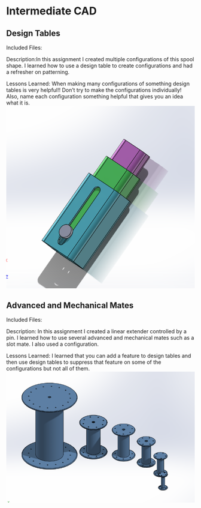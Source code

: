 # Intermediate CAD

## Design Tables

Included Files: 

Description:In this assignment I created multiple configurations of this spool shape. I learned how to use a design table to create configurations and had a refresher on patterning.

Lessons Learned: When making many configurations of something design tables is very helpful!! Don’t try to make the configurations individually! Also, name each configuration something helpful that gives you an idea what it is. 
![alt text](https://github.com/jbrown56/Intermediate_CAD/blob/master/Media/assem_advanced_and_mechanical.PNG)
## Advanced and Mechanical Mates
Included Files:

Description: In this assignment I created a linear extender controlled by a pin. I learned how to use several advanced and mechanical mates such as a slot mate. I also used a configuration. 

Lessons Learned: I learned that you can add a feature to design tables and then use design tables to suppress that feature on some of the configurations but not all of them. 
![alt text](https://github.com/jbrown56/Intermediate_CAD/blob/master/Media/desing_tables.PNG)
